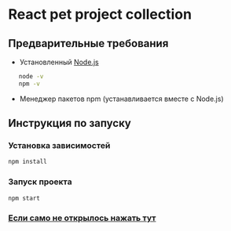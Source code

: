 # React pet project collection

## Предварительные требования
- Установленный [Node.js](https://nodejs.org/)
```bash
   node -v 
   npm -v
  ```
- Менеджер пакетов npm (устанавливается вместе с Node.js)

## Инструкция по запуску

### Установка зависимостей
```bash
npm install
```
### Запуск проекта
```bash
npm start
```
### [Если само не открылось нажать тут](http://localhost:3000)
